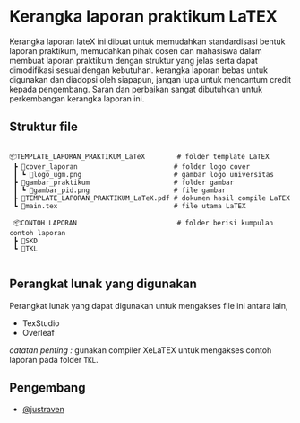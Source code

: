 
# Kerangka laporan praktikum LaTEX

Kerangka laporan lateX ini dibuat untuk memudahkan standardisasi bentuk laporan praktikum, memudahkan pihak dosen dan mahasiswa dalam membuat laporan praktikum dengan struktur yang jelas serta dapat dimodifikasi sesuai dengan kebutuhan.
kerangka laporan bebas untuk digunakan dan diadopsi oleh siapapun, jangan lupa untuk mencantum credit kepada pengembang. Saran dan perbaikan sangat dibutuhkan untuk perkembangan kerangka laporan ini.

## Struktur file

```

📦TEMPLATE_LAPORAN_PRAKTIKUM_LaTeX        # folder template LaTEX
 ┣ 📂cover_laporan                        # folder logo cover
 ┃ ┗ 📜logo_ugm.png                       # gambar logo universitas
 ┣ 📂gambar_praktikum                     # folder gambar
 ┃ ┗ 📜gambar_pid.png                     # file gambar
 ┣ 📜TEMPLATE_LAPORAN_PRAKTIKUM_LaTeX.pdf # dokumen hasil compile LaTEX
 ┗ 📜main.tex                             # file utama LaTEX
 
 📦CONTOH LAPORAN                         # folder berisi kumpulan contoh laporan
 ┣ 📂SKD
 ┗ 📂TKL
 
```

## Perangkat lunak yang digunakan

Perangkat lunak yang dapat digunakan untuk mengakses file ini antara lain,

- TexStudio
- Overleaf

*catatan penting :* gunakan compiler XeLaTEX untuk mengakses contoh laporan pada folder `TKL`.

## Pengembang

- [@justraven](https://github.com/justraven)

